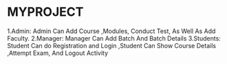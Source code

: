 # MYPROJECT
1.Admin: Admin Can Add Course  ,Modules, Conduct Test, As Well As Add Faculty. 2.Manager: Manager Can Add Batch And Batch Details 3.Students: Student Can do Registration and Login ,Student Can Show Course Details ,Attempt Exam, And Logout Activity  
